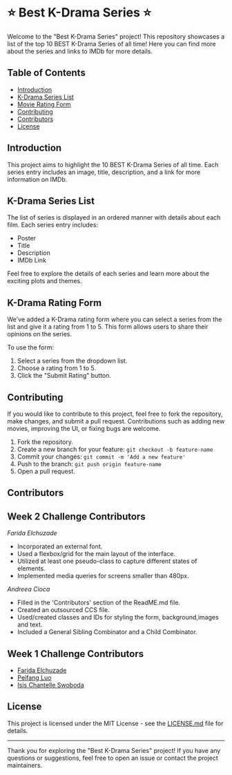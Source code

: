 # ⭐ Best K-Drama Series ⭐

Welcome to the "Best K-Drama Series" project! This repository showcases a list of the top 10 BEST K-Drama Series of all time! Here you can find more about the series and links to IMDb for more details.

## Table of Contents

- [Introduction](#introduction)
- [K-Drama Series List](#K-Drama-Series-List)
- [Movie Rating Form](#movie-rating-form)
- [Contributing](#contributing)
- [Contributors](#contributors)
- [License](#license)

## Introduction

This project aims to highlight the 10 BEST K-Drama Series of all time. Each series entry includes an image, title, description, and a link for more information on IMDb.

## K-Drama Series List

The list of series is displayed in an ordered manner with details about each film. Each series entry includes:
- Poster
- Title
- Description
- IMDb Link

Feel free to explore the details of each series and learn more about the exciting plots and themes.

## K-Drama Rating Form

We've added a K-Drama rating form where you can select a series from the list and give it a rating from 1 to 5. This form allows users to share their opinions on the series.

To use the form:
1. Select a series from the dropdown list.
2. Choose a rating from 1 to 5.
3. Click the "Submit Rating" button.

## Contributing

If you would like to contribute to this project, feel free to fork the repository, make changes, and submit a pull request. Contributions such as adding new movies, improving the UI, or fixing bugs are welcome.

1. Fork the repository.
2. Create a new branch for your feature: `git checkout -b feature-name`
3. Commit your changes: `git commit -m 'Add a new feature'`
4. Push to the branch: `git push origin feature-name`
5. Open a pull request.

## Contributors


## Week 2 Challenge Contributors
_Farida Elchuzade_

- Incorporated an external font.
- Used a flexbox/grid for the main layout of the interface.
- Utilized at least one pseudo-class to capture different states of elements.
- Implemented media queries for screens smaller than 480px.

_Andreea Cioca_

- Filled in the 'Contributors' section of the ReadME.md file.
- Created an outsourced CCS file.
- Used/created classes and IDs for styling the form, background,images and text.
- Included a General Sibling Combinator and a Child Combinator.
  

## Week 1 Challenge Contributors
- [Farida Elchuzade](https://www.linkedin.com/in/farida-elchuzade/)
- [Peifang Luo](https://www.linkedin.com/in/peifang-luo-dev/)
- [Isis Chantelle Swoboda](https://www.linkedin.com/in/isis-chantelle-swoboda/)

  

## License

This project is licensed under the MIT License - see the [LICENSE.md](LICENSE.md) file for details.

---

Thank you for exploring the "Best K-Drama Series" project! If you have any questions or suggestions, feel free to open an issue or contact the project maintainers.

